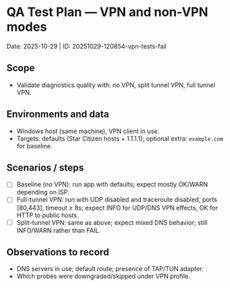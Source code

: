 # QA Test Plan — VPN and non-VPN modes

Date: 2025-10-29 | ID: 20251029-120854-vpn-tests-fail

## Scope
- Validate diagnostics quality with: no VPN, split tunnel VPN, full tunnel VPN.

## Environments and data
- Windows host (same machine), VPN client in use.
- Targets: defaults (Star Citizen hosts + 1.1.1.1); optional extra: `example.com` for baseline.

## Scenarios / steps
- [ ] Baseline (no VPN): run app with defaults; expect mostly OK/WARN depending on ISP.
- [ ] Full-tunnel VPN: run with UDP disabled and traceroute disabled, ports [80,443], timeout ≥ 8s; expect INFO for UDP/DNS VPN effects, OK for HTTP to public hosts.
- [ ] Split-tunnel VPN: same as above; expect mixed DNS behavior; still INFO/WARN rather than FAIL.

## Observations to record
- DNS servers in use; default route; presence of TAP/TUN adapter.
- Which probes were downgraded/skipped under VPN profile.
